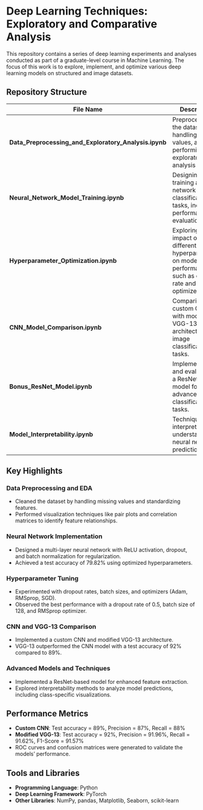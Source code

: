 # Deep Learning Techniques: Exploratory and Comparative Analysis

This repository contains a series of deep learning experiments and analyses conducted as part of a graduate-level course in Machine Learning. The focus of this work is to explore, implement, and optimize various deep learning models on structured and image datasets.

## Repository Structure

| File Name                               | Description                                                                                 |
|-----------------------------------------|---------------------------------------------------------------------------------------------|
| **Data_Preprocessing_and_Exploratory_Analysis.ipynb** | Preprocessing the dataset, handling missing values, and performing exploratory data analysis (EDA). |
| **Neural_Network_Model_Training.ipynb** | Designing and training a neural network for classification tasks, including performance evaluation. |
| **Hyperparameter_Optimization.ipynb**   | Exploring the impact of different hyperparameters on model performance, such as dropout rate and optimizer choice. |
| **CNN_Model_Comparison.ipynb**          | Comparing a custom CNN with modified VGG-13 architecture for image classification tasks.     |
| **Bonus_ResNet_Model.ipynb**            | Implementation and evaluation of a ResNet-based model for advanced classification tasks.     |
| **Model_Interpretability.ipynb**        | Techniques for interpreting and understanding neural network predictions.                    |

## Key Highlights

### Data Preprocessing and EDA
- Cleaned the dataset by handling missing values and standardizing features.
- Performed visualization techniques like pair plots and correlation matrices to identify feature relationships.

### Neural Network Implementation
- Designed a multi-layer neural network with ReLU activation, dropout, and batch normalization for regularization.
- Achieved a test accuracy of 79.82% using optimized hyperparameters.

### Hyperparameter Tuning
- Experimented with dropout rates, batch sizes, and optimizers (Adam, RMSprop, SGD).
- Observed the best performance with a dropout rate of 0.5, batch size of 128, and RMSprop optimizer.

### CNN and VGG-13 Comparison
- Implemented a custom CNN and modified VGG-13 architecture.
- VGG-13 outperformed the CNN model with a test accuracy of 92% compared to 89%.

### Advanced Models and Techniques
- Implemented a ResNet-based model for enhanced feature extraction.
- Explored interpretability methods to analyze model predictions, including class-specific visualizations.

## Performance Metrics
- **Custom CNN**: Test accuracy = 89%, Precision = 87%, Recall = 88%
- **Modified VGG-13**: Test accuracy = 92%, Precision = 91.96%, Recall = 91.62%, F1-Score = 91.57%
- ROC curves and confusion matrices were generated to validate the models’ performance.

## Tools and Libraries
- **Programming Language**: Python
- **Deep Learning Framework**: PyTorch
- **Other Libraries**: NumPy, pandas, Matplotlib, Seaborn, scikit-learn

